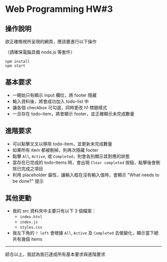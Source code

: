 # Web Programming HW#3

## 操作說明
欲正確檢視所呈現的網頁，應該要進行以下操作

（請確保電腦具備 node.js 等套件）
```
npm install
npm start
```

## 基本要求

+ 一開始只有顯示 input 欄位，將 footer 隱藏
+ 輸入資料後，將會成功加入 todo-list 中
+ 讓各個 checkbox 可勾選，同時更改 h1 標題樣式
+ 一旦存在 todo-item，將會顯示 footer，並正確顯示未完成數量

## 進階要求

+ 可以點擊叉叉以移除 todo-item，並更新未完成數量
+ 如果所有 item 都被刪掉，則再次隱藏 footer
+ 點擊 `All`, `Active`, 或 `Completed`，則會各別顯示其對應的狀態
+ 當存在已完成的 todo-items 時，會出現 `Clear completed` 按鈕，點擊後會刪除已完成之項目
+ 利用 placeholder 屬性，讓輸入框在沒有輸入值時，會顯示 "What needs to be done?" 提示

## 其他更動
+ 我的 src 資料夾中主要只有以下 3 個檔案：
  + `index.htnl`
  + `index.js`
  + `styles.css`
+ 我左下角的 `? left` 會根據 `All`, `Active` 及 `Completed` 去做變化，顯示當下總共有幾個 items

---

綜合以上，我認為我已達成所有基本要求與進階要求